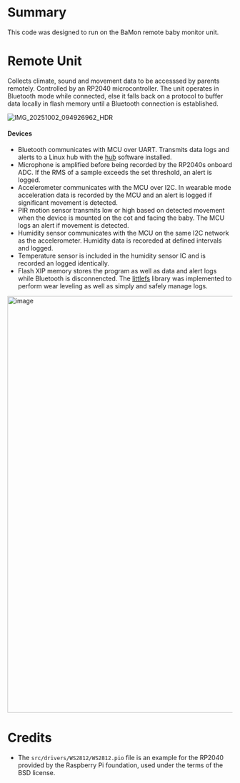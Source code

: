# Summary
This code was designed to run on the BaMon remote baby monitor unit. 

# Remote Unit
Collects climate, sound and movement data to be accesssed by parents remotely. Controlled by an RP2040 microcontroller. The unit operates in Bluetooth mode while connected, else it falls back on a protocol to buffer data locally in flash memory until a Bluetooth connection is established.

![IMG_20251002_094926962_HDR](https://github.com/user-attachments/assets/bcac51c4-720e-4664-97be-e7c04354d3a1)

#### Devices
- Bluetooth communicates with MCU over UART. Transmits data logs and alerts to a Linux hub with the [hub](https://github.com/jmoci-jcu/baby-monitor-motherboard) software installed.
- Microphone is amplified before being recorded by the RP2040s onboard ADC. If the RMS of a sample exceeds the set threshold, an alert is logged.
- Accelerometer communicates with the MCU over I2C. In wearable mode acceleration data is recorded by the MCU and an alert is logged if significant movement is detected.
- PIR motion sensor transmits low or high based on detected movement when the device is mounted on the cot and facing the baby. The MCU logs an alert if movement is detected.
- Humidity sensor communicates with the MCU on the same I2C network as the accelerometer. Humidity data is recoreded at defined intervals and logged.
- Temperature sensor is included in the humidity sensor IC and is recorded an logged identically.
- Flash XIP memory stores the program as well as data and alert logs while Bluetooth is disconnencted. The [littlefs](https://github.com/littlefs-project/littlefs) library was implemented to perform wear leveling as well as simply and safely manage logs.

<img width="814" height="934" alt="image" src="https://github.com/user-attachments/assets/0354c3b8-1fc9-41d9-ade1-8ebedb0b52be" />

# Credits
 * The `src/drivers/WS2812/WS2812.pio` file is an example for the RP2040 provided by the Raspberry Pi foundation, used under the terms of the BSD license. 

